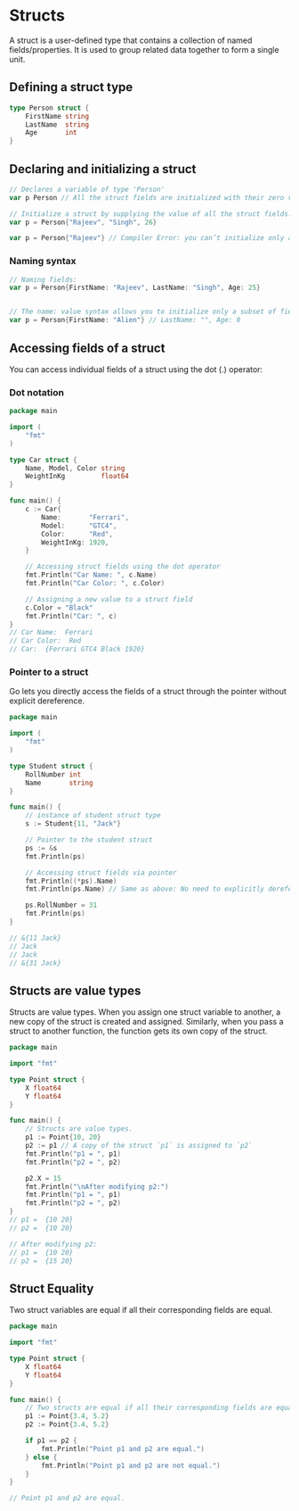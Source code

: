 # Structs

A struct is a user-defined type that contains a collection of named fields/properties. It is used to group related data together to form a single unit.

## Defining a struct type

```go
type Person struct {
	FirstName string
	LastName  string
	Age       int
}
```

## Declaring and initializing a struct

```go
// Declares a variable of type 'Person'
var p Person // All the struct fields are initialized with their zero value

// Initialize a struct by supplying the value of all the struct fields.
var p = Person{"Rajeev", "Singh", 26}

var p = Person{"Rajeev"} // Compiler Error: you can’t initialize only a subset of fields with the above syntax
```

### Naming syntax

```go
// Naming fields:
var p = Person{FirstName: "Rajeev", LastName: "Singh", Age: 25}


// The name: value syntax allows you to initialize only a subset of fields.
var p = Person{FirstName: "Alien"} // LastName: "", Age: 0
```

## Accessing fields of a struct

You can access individual fields of a struct using the dot (.) operator:

### Dot notation

```go
package main

import (
	"fmt"
)

type Car struct {
	Name, Model, Color string
	WeightInKg         float64
}

func main() {
	c := Car{
		Name:       "Ferrari",
		Model:      "GTC4",
		Color:      "Red",
		WeightInKg: 1920,
	}

	// Accessing struct fields using the dot operator
	fmt.Println("Car Name: ", c.Name)
	fmt.Println("Car Color: ", c.Color)

	// Assigning a new value to a struct field
	c.Color = "Black"
	fmt.Println("Car: ", c)
}
// Car Name:  Ferrari
// Car Color:  Red
// Car:  {Ferrari GTC4 Black 1920}
```

### Pointer to a struct

Go lets you directly access the fields of a struct through the pointer without explicit dereference.

```go
package main

import (
	"fmt"
)

type Student struct {
	RollNumber int
	Name       string
}

func main() {
	// instance of student struct type
	s := Student{11, "Jack"}

	// Pointer to the student struct
	ps := &s
	fmt.Println(ps)

	// Accessing struct fields via pointer
	fmt.Println((*ps).Name)
	fmt.Println(ps.Name) // Same as above: No need to explicitly dereference the pointer

	ps.RollNumber = 31
	fmt.Println(ps)
}

// &{11 Jack}
// Jack
// Jack
// &{31 Jack}
```

## Structs are value types

Structs are value types. When you assign one struct variable to another, a new copy of the struct is created and assigned. Similarly, when you pass a struct to another function, the function gets its own copy of the struct.

```go
package main

import "fmt"

type Point struct {
	X float64
	Y float64
}

func main() {
	// Structs are value types.
	p1 := Point{10, 20}
	p2 := p1 // A copy of the struct `p1` is assigned to `p2`
	fmt.Println("p1 = ", p1)
	fmt.Println("p2 = ", p2)

	p2.X = 15
	fmt.Println("\nAfter modifying p2:")
	fmt.Println("p1 = ", p1)
	fmt.Println("p2 = ", p2)
}
// p1 =  {10 20}
// p2 =  {10 20}

// After modifying p2:
// p1 =  {10 20}
// p2 =  {15 20}
```

## Struct Equality

Two struct variables are equal if all their corresponding fields are equal.

```go
package main

import "fmt"

type Point struct {
	X float64
	Y float64
}

func main() {
	// Two structs are equal if all their corresponding fields are equal.
	p1 := Point{3.4, 5.2}
	p2 := Point{3.4, 5.2}

	if p1 == p2 {
		fmt.Println("Point p1 and p2 are equal.")
	} else {
		fmt.Println("Point p1 and p2 are not equal.")
	}
}

// Point p1 and p2 are equal.
```
